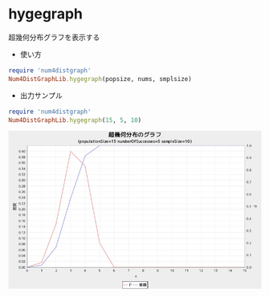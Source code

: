 hygegraph
=========
超幾何分布グラフを表示する

* 使い方

```ruby
require 'num4distgraph'
Num4DistGraphLib.hygegraph(popsize, nums, smplsize)
```

* 出力サンプル

```ruby
require 'num4distgraph'
Num4DistGraphLib.hygegraph(15, 5, 10)
```
![hygegraph](images/hygeGraph.jpg)


